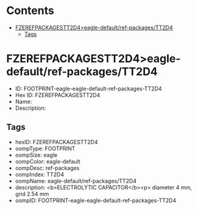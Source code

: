 



Contents
========

* [FZEREFPACKAGESTT2D4>eagle-default/ref-packages/TT2D4](#fzerefpackagestt2d4eagle-defaultref-packagestt2d4)
	* [Tags](#tags)

# FZEREFPACKAGESTT2D4>eagle-default/ref-packages/TT2D4

- ID: FOOTPRINT-eagle-eagle-default-ref-packages-TT2D4
- Hex ID: FZEREFPACKAGESTT2D4
- Name: 
- Description: 

## Tags

- hexID: FZEREFPACKAGESTT2D4
- oompType: FOOTPRINT
- oompSize: eagle
- oompColor: eagle-default
- oompDesc: ref-packages
- oompIndex: TT2D4
- oompName: eagle-default/ref-packages/TT2D4
- description: &lt;b&gt;ELECTROLYTIC CAPACITOR&lt;/b&gt;&lt;p&gt;&#xD;
diameter 4 mm, grid 2.54 mm
- oompID: FOOTPRINT-eagle-eagle-default-ref-packages-TT2D4
